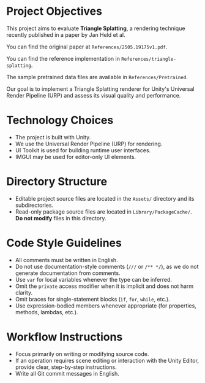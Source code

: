 # Project Objectives

This project aims to evaluate **Triangle Splatting**, a rendering technique
recently published in a paper by Jan Held et al.

You can find the original paper at `References/2505.19175v1.pdf`.

You can find the reference implementation in `References/triangle-splatting`.

The sample pretrained data files are available in `References/Pretrained`.

Our goal is to implement a Triangle Splatting renderer for Unity's Universal
Render Pipeline (URP) and assess its visual quality and performance.

# Technology Choices

- The project is built with Unity.
- We use the Universal Render Pipeline (URP) for rendering.
- UI Toolkit is used for building runtime user interfaces.
- IMGUI may be used for editor-only UI elements.

# Directory Structure

- Editable project source files are located in the `Assets/` directory and its
  subdirectories.
- Read-only package source files are located in `Library/PackageCache/`. **Do not
  modify** files in this directory.

# Code Style Guidelines

- All comments must be written in English.
- Do not use documentation-style comments (`///` or `/** */`), as we do not
  generate documentation from comments.
- Use `var` for local variables whenever the type can be inferred.
- Omit the `private` access modifier when it is implicit and does not harm
  clarity.
- Omit braces for single-statement blocks (`if`, `for`, `while`, etc.).
- Use expression-bodied members whenever appropriate (for properties, methods,
  lambdas, etc.).

# Workflow Instructions

- Focus primarily on writing or modifying source code.
- If an operation requires scene editing or interaction with the Unity Editor,
  provide clear, step-by-step instructions.
- Write all Git commit messages in English.

